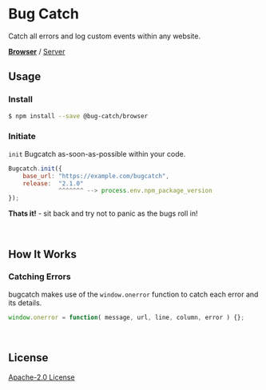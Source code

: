 # Bug Catch
Catch all errors and log custom events within any website.

[__Browser__](https://github.com/bug-catch/browser) / [Server](https://github.com/bug-catch/server)




## Usage

### Install

```bash
$ npm install --save @bug-catch/browser
```


### Initiate
`init` Bugcatch as-soon-as-possible within your code.

```javascript
Bugcatch.init({
	base_url: "https://example.com/bugcatch",
	release:  "2.1.0"
	          ^^^^^^^ --> process.env.npm_package_version
});
```

__Thats it!__ - sit back and try not to panic as the bugs roll in!




<br>

## How It Works

### Catching Errors
bugcatch makes use of the `window.onerror` function to catch each error and its details.

```javascript
window.onerror = function( message, url, line, column, error ) {};
```



<br>

## License
[Apache-2.0 License](LICENSE)
